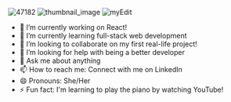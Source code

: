   ![47182](https://github.com/user-attachments/assets/7d5d87a0-62d4-4f40-b50e-bec772a54162)
![thumbnail_image](https://github.com/user-attachments/assets/da7d5433-081c-4e03-b010-8084f9a9f5b2)
![myEdit](https://github.com/user-attachments/assets/1396ecef-7c12-4e9e-b706-e7fa7a681861)





- 🔭 I’m currently working on React!
- 🌱 I’m currently learning full-stack web development
- 👯 I’m looking to collaborate on my first real-life project!
- 🤔 I’m looking for help with being a better developer
- 💬 Ask me about anything
- 📫 How to reach me: Connect with me on LinkedIn
- 😄 Pronouns: She/Her
- ⚡ Fun fact: I'm learning to play the piano by watching YouTube!

